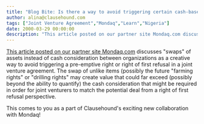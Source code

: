 ```yaml
---
title: "Blog Bite: Is there a way to avoid triggering certain cash-based provisions in a joint venture agreement?"
author: alina@clausehound.com
tags: ["Joint Venture Agreement","Mondaq","Learn","Nigeria"]
date: 2000-03-29 00:00:00
description: "This article posted on our partner site Mondaq.com discusses 'swaps' of assets instead of cash consideration between organizations as a creative way to avoid triggering a pre-emptive right or right o..."
---
```


[This article posted on our partner site Mondaq.com](http://www.mondaq.com/Nigeria/x/8501/Why+Do+Oil+Companies+Do+FarmOuts+And+FarmIns) discusses "swaps" of assets instead of cash consideration between organizations as a creative way to avoid triggering a pre-emptive right or right of first refusal in a joint venture agreement. The swap of unlike items (possibly the future "farming rights" or "drilling rights" may create value that could far exceed (possibly beyond the ability to quantify) the cash consideration that might be required in order for joint venturers to match the potential deal from a right of first refusal perspective.

This comes to you as a part of Clausehound's exciting new collaboration with Mondaq!